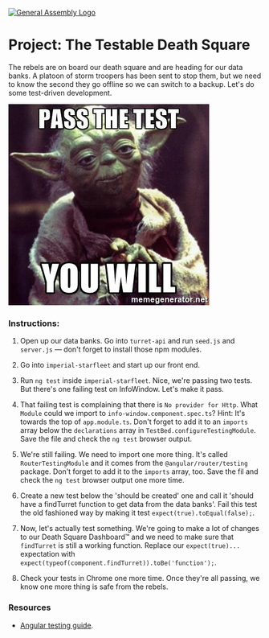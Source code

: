 [![General Assembly Logo](https://camo.githubusercontent.com/1a91b05b8f4d44b5bbfb83abac2b0996d8e26c92/687474703a2f2f692e696d6775722e636f6d2f6b6538555354712e706e67)](https://generalassemb.ly/education/web-development-immersive)

# Project: The **Testable** Death Square

The rebels are on board our death square and are heading for our data banks. A platoon of storm troopers has been sent to stop them, but we need to know the second they go offline so we can switch to a backup. Let's do some test-driven development.

![](resources/passTest.jpg)

### Instructions:

1. Open up our data banks. Go into `turret-api` and run `seed.js` and `server.js` — don't forget to install those npm modules.

2. Go into `imperial-starfleet` and start up our front end.

3. Run `ng test` inside `imperial-starfleet`. Nice, we're passing two tests. But there's one failing test on InfoWindow. Let's make it pass.

4. That failing test is complaining that there is `No provider for Http`. What `Module` could we import to `info-window.component.spec.ts`? Hint: It's towards the top of `app.module.ts`. Don't forget to add it to an `imports` array below the `declarations` array in `TestBed.configureTestingModule`. Save the file and check the `ng test` browser output.

5. We're still failing. We need to import one more thing. It's called `RouterTestingModule` and it comes from the `@angular/router/testing` package. Don't forget to add it to the `imports` array, too. Save the fil and check the `ng test` browser output one more time.

6. Create a new test below the 'should be created' one and call it 'should have a findTurret function to get data from the data banks'. Fail this test the old fashioned way by making it test `expect(true).toEqual(false);`.

7. Now, let's actually test something. We're going to make a lot of changes to our Death Square Dashboard™ and we need to make sure that `findTurret` is still a working function. Replace our `expect(true)...` expectation with `expect(typeof(component.findTurret)).toBe('function');`.

8. Check your tests in Chrome one more time. Once they're all passing, we know one more thing is safe from the rebels.

### Resources

- [Angular testing guide](https://angular.io/guide/testing).
